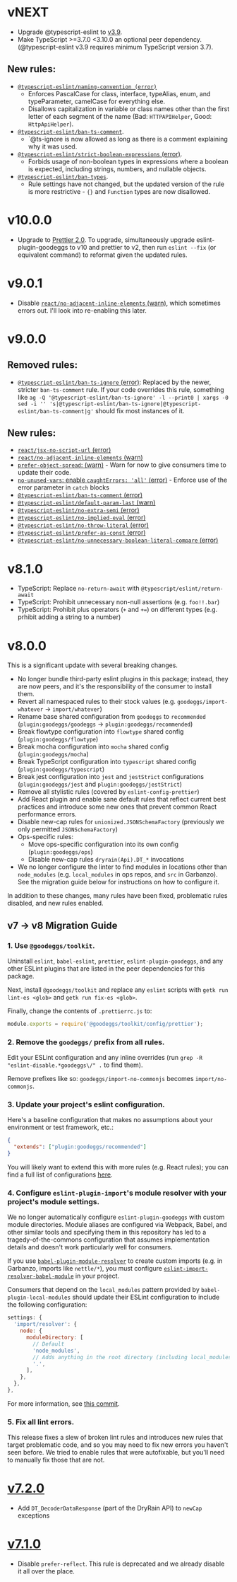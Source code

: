 # vNEXT

- Upgrade @typescript-eslint to [v3.9](https://github.com/typescript-eslint/typescript-eslint/releases/tag/v3.0.0).
- Make TypeScript >=3.7.0 <3.10.0 an optional peer dependency. (@typescript-eslint v3.9 requires minimum TypeScript version 3.7).

## New rules:

- [`@typescript-eslint/naming-convention (error)`](https://github.com/typescript-eslint/typescript-eslint/blob/master/packages/eslint-plugin/docs/rules/naming-convention.md)
  - Enforces PascalCase for class, interface, typeAlias, enum, and typeParameter, camelCase for everything else.
  - Disallows capitalization in variable or class names other than the first letter of each segment of the name (Bad: `HTTPAPIHelper`, Good: `HttpApiHelper`).
- [`@typescript-eslint/ban-ts-comment`](https://github.com/typescript-eslint/typescript-eslint/blob/master/packages/eslint-plugin/docs/rules/ban-ts-comment.md#allow-with-description).
  - `@ts-ignore is now allowed as long as there is a comment explaining why it was used.
- [`@typescript-eslint/strict-boolean-expressions` (error)](https://github.com/typescript-eslint/typescript-eslint/blob/master/packages/eslint-plugin/docs/rules/strict-boolean-expressions.md).
  - Forbids usage of non-boolean types in expressions where a boolean is expected, including strings, numbers, and nullable objects.
- [`@typescript-eslint/ban-types`](https://github.com/typescript-eslint/typescript-eslint/blob/master/packages/eslint-plugin/docs/rules/ban-types.md).
  - Rule settings have not changed, but the updated version of the rule is more restrictive - `{}` and `Function` types are now disallowed.

<!-- Put changelog messages that haven't yet been released above this! -->

# v10.0.0

- Upgrade to [Prettier 2.0](https://prettier.io/blog/2020/03/21/2.0.0.html). To upgrade, simultaneously upgrade eslint-plugin-goodeggs to v10 and prettier to v2, then run `eslint --fix` (or equivalent command) to reformat given the updated rules.

# v9.0.1

- Disable [`react/no-adjacent-inline-elements` (warn)](https://github.com/yannickcr/eslint-plugin-react/blob/0a717a52730c2a360ba8448e89cd5ac519ad0ee3/docs/rules/no-adjacent-inline-elements.md), which sometimes errors out. I'll look into re-enabling this later.

# v9.0.0

## Removed rules:

- [`@typescript-eslint/ban-ts-ignore` (error)](https://github.com/typescript-eslint/typescript-eslint/blob/4670aabef31d9017ad302f206b9c2f18d53c8ee4/packages/eslint-plugin/docs/rules/ban-ts-ignore.md): Replaced by the newer, stricter `ban-ts-comment` rule. If your code overrides this rule, something like `ag -Q '@typescript-eslint/ban-ts-ignore' -l --print0 | xargs -0 sed -i '' 's|@typescript-eslint/ban-ts-ignore|@typescript-eslint/ban-ts-comment|g'` should fix most instances of it.

## New rules:

- [`react/jsx-no-script-url` (error)](https://github.com/yannickcr/eslint-plugin-react/blob/0a717a52730c2a360ba8448e89cd5ac519ad0ee3/docs/rules/jsx-no-script-url.md)
- [`react/no-adjacent-inline-elements` (warn)](https://github.com/yannickcr/eslint-plugin-react/blob/0a717a52730c2a360ba8448e89cd5ac519ad0ee3/docs/rules/no-adjacent-inline-elements.md)
- [`prefer-object-spread`: (warn)](https://eslint.org/docs/rules/prefer-object-spread) - Warn for now to give consumers time to update their code.
- [`no-unused-vars`: enable `caughtErrors: 'all'` (error)](https://eslint.org/docs/rules/no-unused-vars#caughterrors) - Enforce use of the error parameter in `catch` blocks
- [`@typescript-eslint/ban-ts-comment` (error)](https://github.com/typescript-eslint/typescript-eslint/blob/4670aabef31d9017ad302f206b9c2f18d53c8ee4/packages/eslint-plugin/docs/rules/ban-ts-comment.md)
- [`@typescript-eslint/default-param-last` (warn)](https://github.com/typescript-eslint/typescript-eslint/blob/4670aabef31d9017ad302f206b9c2f18d53c8ee4/packages/eslint-plugin/docs/rules/default-param-last.md)
- [`@typescript-eslint/no-extra-semi` (error)](https://github.com/typescript-eslint/typescript-eslint/blob/4670aabef31d9017ad302f206b9c2f18d53c8ee4/packages/eslint-plugin/docs/rules/no-extra-semi.md)
- [`@typescript-eslint/no-implied-eval` (error)](https://github.com/typescript-eslint/typescript-eslint/blob/4670aabef31d9017ad302f206b9c2f18d53c8ee4/packages/eslint-plugin/docs/rules/no-implied-eval.md)
- [`@typescript-eslint/no-throw-literal` (error)](https://github.com/typescript-eslint/typescript-eslint/blob/4670aabef31d9017ad302f206b9c2f18d53c8ee4/packages/eslint-plugin/docs/rules/no-throw-literal.md)
- [`@typescript-eslint/prefer-as-const` (error)](https://github.com/typescript-eslint/typescript-eslint/blob/4670aabef31d9017ad302f206b9c2f18d53c8ee4/packages/eslint-plugin/docs/rules/prefer-as-const.md)
- [`@typescript-eslint/no-unnecessary-boolean-literal-compare` (error)](https://github.com/typescript-eslint/typescript-eslint/blob/4670aabef31d9017ad302f206b9c2f18d53c8ee4/packages/eslint-plugin/docs/rules/no-unnecessary-boolean-literal-compare.md)

# v8.1.0

- TypeScript: Replace `no-return-await` with `@typescript/eslint/return-await`
- TypeScript: Prohibit unnecessary non-null assertions (e.g. `foo!!.bar`)
- TypeScript: Prohibit plus operators (`+` and `+=`) on different types (e.g. prhibit adding a string to a number)

# v8.0.0

This is a significant update with several breaking changes.

- No longer bundle third-party eslint plugins in this package; instead, they are now peers, and it's the responsibility of the consumer to install them.
- Revert all namespaced rules to their stock values (e.g. `goodeggs/import-whatever` -> `import/whatever`)
- Rename base shared configuration from `goodeggs` to `recommended` (`plugin:goodeggs/goodeggs` -> `plugin:goodeggs/recommended`)
- Break flowtype configuration into `flowtype` shared config (`plugin:goodeggs/flowtype`)
- Break mocha configuration into `mocha` shared config (`plugin:goodeggs/mocha`)
- Break TypeScript configuration into `typescript` shared config (`plugin:goodeggs/typescript`)
- Break jest configuration into `jest` and `jestStrict` configurations (`plugin:goodeggs/jest` and `plugin:goodeggs/jestStrict`)
- Remove all stylistic rules (covered by `eslint-config-prettier`)
- Add React plugin and enable sane default rules that reflect current best practices and introduce some new ones that prevent common React performance errors.
- Disable new-cap rules for `unionized.JSONSchemaFactory` (previously we only permitted `JSONSchemaFactory`)
- Ops-specific rules:
  - Move ops-specific configuration into its own config (`plugin:goodeggs/ops`)
  - Disable new-cap rules `dryrain(Api).DT_*` invocations
- We no longer configure the linter to find modules in locations other than `node_modules` (e.g. `local_modules` in ops repos, and `src` in Garbanzo). See the migration guide below for instructions on how to configure it.

In addition to these changes, many rules have been fixed, problematic rules disabled, and new rules enabled.

## v7 -> v8 Migration Guide

### 1. Use `@goodeggs/toolkit`.

Uninstall `eslint`, `babel-eslint`, `prettier`, `eslint-plugin-goodeggs`, and any other ESLint plugins that are listed in the peer dependencies for this package.

Next, install `@goodeggs/toolkit` and replace any `eslint` scripts with `getk run lint-es <glob>` and `getk run fix-es <glob>`.

Finally, change the contents of `.prettierrc.js` to:

```js
module.exports = require('@goodeggs/toolkit/config/prettier');
```

### 2. Remove the `goodeggs/` prefix from all rules.

Edit your ESLint configuration and any inline overrides (run `grep -R "eslint-disable.*goodeggs\/" .` to find them).

Remove prefixes like so: `goodeggs/import-no-commonjs` becomes `import/no-commonjs`.

### 3. Update your project's eslint configuration.

Here's a baseline configuration that makes no assumptions about your environment or test framework, etc.:

```json
{
  "extends": ["plugin:goodeggs/recommended"]
}
```

You will likely want to extend this with more rules (e.g. React rules); you can find a full list of configurations [here](https://github.com/goodeggs/eslint-plugin-goodeggs/tree/master/src/config).

### 4. Configure `eslint-plugin-import`'s module resolver with your project's module settings.

We no longer automatically configure `eslint-plugin-goodeggs` with custom module directories. Module aliases are configured via Webpack, Babel, and other similar tools and specifying them in this repository has led to a tragedy-of-the-commons configuration that assumes implementation details and doesn't work particularly well for consumers.

If you use [`babel-plugin-module-resolver`](https://github.com/tleunen/babel-plugin-module-resolver) to create custom imports (e.g. in Garbanzo, imports like `nettle/*`), you must configure [`eslint-import-resolver-babel-module`](https://github.com/tleunen/eslint-import-resolver-babel-module) in your project.

Consumers that depend on the `local_modules` pattern provided by `babel-plugin-local-modules` should update their ESLint configuration to include the following configuration:

```js
settings: {
  'import/resolver': {
    node: {
      moduleDirectory: [
        // Default
        'node_modules',
        // Adds anything in the root directory (including local_modules) to the module lookup path
        '.',
      ],
    },
  },
},
```

For more information, see [this commit](https://github.com/goodeggs/eslint-plugin-goodeggs/commit/f398a340ef0f3077fa70f12f43f4eb0f4da5dc92).

### 5. Fix all lint errors.

This release fixes a slew of broken lint rules and introduces new rules that target problematic code, and so you may need to fix new errors you haven't seen before. We tried to enable rules that were autofixable, but you'll need to manually fix those that are not.

# [v7.2.0](https://github.com/goodeggs/best-practices/compare/v7.1.0...v7.2.0)

- Add `DT_DecoderDataResponse` (part of the DryRain API) to `newCap` exceptions

# [v7.1.0](https://github.com/goodeggs/best-practices/compare/v7.0.0...v7.1.0)

- Disable `prefer-reflect`. This rule is deprecated and we already disable it all over the place.
